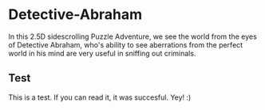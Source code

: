 # Detective-Abraham
In this 2.5D sidescrolling Puzzle Adventure, we see the world from the eyes of Detective Abraham, who's ability to see aberrations from the perfect world in his mind are very useful in sniffing out criminals.

## Test
This is a test. If you can read it, it was succesful. Yey! :)